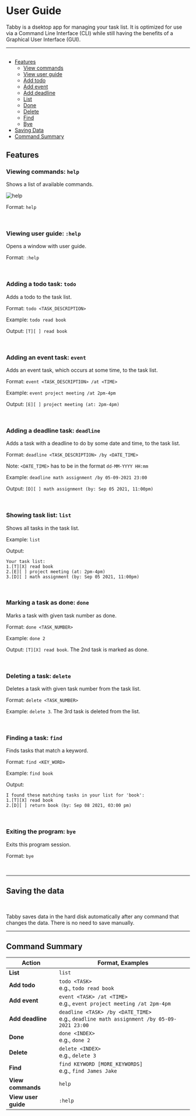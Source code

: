 # User Guide

Tabby is a dsektop app for managing your task list. It is optimized for use via a Command Line Interface (CLI) while still having the benefits of a Graphical User Interface (GUI).

---
## 
- [Features](#features)
  - [View commands](#view-commands)
  - [View user guide](#view-ug)
  - [Add todo](#todo)
  - [Add event](#event)
  - [Add deadline](#deadline)
  - [List](#list)
  - [Done](#done)
  - [Delete](#delete)
  - [Find](#find)
  - [Bye](#bye)
- [Saving Data](#saving-data)
- [Command Summary](#command-summary)

## Features <a name="features"></a>


### Viewing commands: `help` <a name="view-commands"></a>

Shows a list of available commands.

![help](https://user-images.githubusercontent.com/35279431/133550167-0ec47c24-cd50-45d0-9f1d-0ad33e216b40.png)

Format: `help`

<br />

### Viewing user guide: `:help` <a name="view-ug"></a>

Opens a window with user guide.

Format: `:help`

<br />

### Adding a todo task: `todo` <a name="todo"></a>

Adds a todo to the task list.

Format: `todo <TASK_DESCRIPTION>`

Example: `todo read book`

Output: `[T][ ] read book`

<br />

### Adding an event task: `event` <a name="event"></a>

Adds an event task, which occurs at some time, to the task list.

Format: `event <TASK_DESCRIPTION> /at <TIME>`

Example: `event project meeting /at 2pm-4pm`

Output: `[E][ ] project meeting (at: 2pm-4pm)`

<br />

### Adding a deadline task: `deadline` <a name="deadline"></a>

Adds a task with a deadline to do by some date and time, to the task list.

Format: `deadline <TASK_DESCRIPTION> /by <DATE_TIME>`

Note: `<DATE_TIME>` has to be in the format `dd-MM-YYYY HH:mm`

Example: `deadline math assignment /by 05-09-2021 23:00`

Output: `[D][ ] math assignment (by: Sep 05 2021, 11:00pm)`

<br />

### Showing task list: `list` <a name="list"></a>

Shows all tasks in the task list.

Example: `list`

Output:
```
Your task list:
1.[T][X] read book
2.[E][ ] project meeting (at: 2pm-4pm)
3.[D][ ] math assignment (by: Sep 05 2021, 11:00pm)
```

<br />


### Marking a task as done: `done` <a name="done"></a>

Marks a task with given task number as done.

Format: `done <TASK_NUMBER>`

Example: `done 2`

Output: `[T][X] read book`. The 2nd task is marked as done.

<br />

### Deleting a task: `delete` <a name="delete"></a>

Deletes a task with given task number from the task list.

Format: `delete <TASK_NUMBER>`

Example: `delete 3`. The 3rd task is deleted from the list.

<br />

### Finding a task: `find` <a name="find"></a>

Finds tasks that match a keyword.

Format: `find <KEY_WORD>`

Example: `find book`

Output:
```
I found these matching tasks in your list for 'book':
1.[T][X] read book
2.[D][ ] return book (by: Sep 08 2021, 03:00 pm)
```

<br />

### Exiting the program: `bye` <a name="bye"></a>

Exits this program session.

Format: `bye`

<br />

---
## Saving the data <a name="saving-data"></a>
<br />

Tabby saves data in the hard disk automatically after any command that changes the data. There is no need to save manually.

---
## Command Summary <a name="command-summary"></a>

Action | Format, Examples
--------|------------------
**List** | `list`
**Add todo** | `todo <TASK>` <br> e.g., `todo read book`
**Add event** | `event <TASK> /at <TIME>` <br> e.g., `event project meeting /at 2pm-4pm`
**Add deadline** | `deadline <TASK> /by <DATE_TIME>` <br> e.g., `deadline math assignment /by 05-09-2021 23:00 `
**Done** | `done <INDEX>` <br> e.g., `done 2`
**Delete** | `delete <INDEX>`<br> e.g., `delete 3`
**Find** | `find KEYWORD [MORE_KEYWORDS]`<br> e.g., `find James Jake`
**View commands** | `help`
**View user guide** | `:help`


